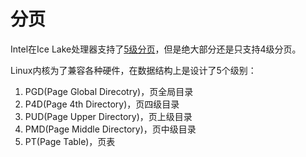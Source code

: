 # 分页

Intel在Ice Lake处理器支持了[5级分页](https://en.wikipedia.org/wiki/Intel_5-level_paging)，但是绝大部分还是只支持4级分页。

Linux内核为了兼容各种硬件，在数据结构上是设计了5个级别：
1. PGD(Page Global Direcotry)，页全局目录
2. P4D(Page 4th Directory)，页四级目录
3. PUD(Page Upper Directory)，页上级目录
4. PMD(Page Middle Directory)，页中级目录
5. PT(Page Table)，页表